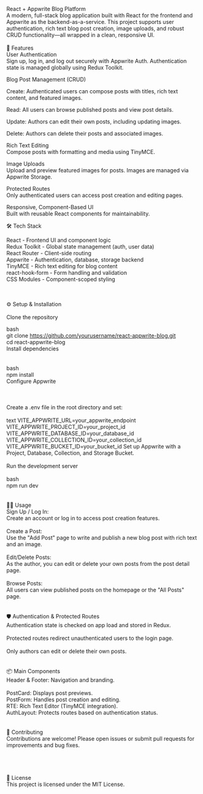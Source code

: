 React + Appwrite Blog Platform<br/>
A modern, full-stack blog application built with React for the frontend and Appwrite as the backend-as-a-service. This project supports user authentication, rich text blog post creation, image uploads, and robust CRUD functionality—all wrapped in a clean, responsive UI.
<br/><br/>
🚀 Features<br/>
User Authentication<br/>
Sign up, log in, and log out securely with Appwrite Auth. Authentication state is managed globally using Redux Toolkit.<br/>

Blog Post Management (CRUD)<br/>

Create: Authenticated users can compose posts with titles, rich text content, and featured images.<br/>

Read: All users can browse published posts and view post details.<br/>

Update: Authors can edit their own posts, including updating images.<br/>

Delete: Authors can delete their posts and associated images.<br/>

Rich Text Editing<br/>
Compose posts with formatting and media using TinyMCE.<br/>

Image Uploads<br/>
Upload and preview featured images for posts. Images are managed via Appwrite Storage.<br/>

Protected Routes<br/>
Only authenticated users can access post creation and editing pages.<br/>

Responsive, Component-Based UI<br/>
Built with reusable React components for maintainability.<br/>

🛠️ Tech Stack<br/>

React -	Frontend UI and component logic<br/>
Redux Toolkit -	Global state management (auth, user data)<br/>
React Router -	Client-side routing<br/>
Appwrite -	Authentication, database, storage backend<br/>
TinyMCE - Rich text editing for blog content<br/>
react-hook-form	 - Form handling and validation<br/>
CSS Modules	- Component-scoped styling<br/><br/><br/>

⚙️ Setup & Installation<br/><br/>
Clone the repository<br/>

bash<br/>
git clone https://github.com/yourusername/react-appwrite-blog.git<br/>
cd react-appwrite-blog<br/>
Install dependencies<br/>
<br/><br/>
bash<br/>
npm install<br/>
Configure Appwrite<br/><br/>
<br/><br/>
Create a .env file in the root directory and set:<br/>
<br/>
text
VITE_APPWRITE_URL=your_appwrite_endpoint
VITE_APPWRITE_PROJECT_ID=your_project_id
VITE_APPWRITE_DATABASE_ID=your_database_id
VITE_APPWRITE_COLLECTION_ID=your_collection_id
VITE_APPWRITE_BUCKET_ID=your_bucket_id
Set up Appwrite with a Project, Database, Collection, and Storage Bucket.
<br/><br/>
Run the development server
<br/><br/>
bash<br/>
npm run dev<br/><br/><br/>
🧑‍💻 Usage<br/>
Sign Up / Log In:<br/>
Create an account or log in to access post creation features.<br/>
<br/>
Create a Post:<br/>
Use the "Add Post" page to write and publish a new blog post with rich text and an image.<br/>
<br/>
Edit/Delete Posts:<br/>
As the author, you can edit or delete your own posts from the post detail page.<br/>
<br/>
Browse Posts:<br/>
All users can view published posts on the homepage or the "All Posts" page.<br/>
<br/><br/>
🛡️ Authentication & Protected Routes<br/>
Authentication state is checked on app load and stored in Redux.<br/>
<br/>
Protected routes redirect unauthenticated users to the login page.<br/>
<br/>
Only authors can edit or delete their own posts.<br/>
<br/><br/>
📦 Main Components<br/>
Header & Footer: Navigation and branding.<br/>
<br/>
PostCard: Displays post previews.
<br/>
PostForm: Handles post creation and editing.
<br/>
RTE: Rich Text Editor (TinyMCE integration).
<br/>
AuthLayout: Protects routes based on authentication status.
<br/><br/><br/>
📝 Contributing<br/>
Contributions are welcome! Please open issues or submit pull requests for improvements and bug fixes.<br/><br/>
<br/><br/><br/>
📄 License<br/>
This project is licensed under the MIT License.<br/>
<br/><br/>
